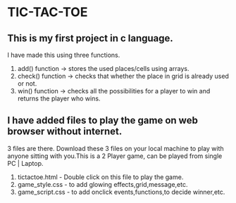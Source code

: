 # TIC-TAC-TOE
## This is my first project in c language.
I have made this using three functions.
1. add() function -> stores the used places/cells using arrays. 
2. check() function -> checks that whether the place in grid is already used or not. 
3. win() function -> checks all the possibilities for a player to win and returns the player who wins. 

## I have added files to play the game on web browser without internet.
3 files are there. Download these 3 files on your local machine to play with anyone sitting with you.This is a 2 Player game, can be played from single PC | Laptop.
1. tictactoe.html - Double click on this file to play the game.
2. game_style.css - to add glowing effects,grid,message,etc.
3. game_script.css - to add onclick events,functions,to decide winner,etc. 